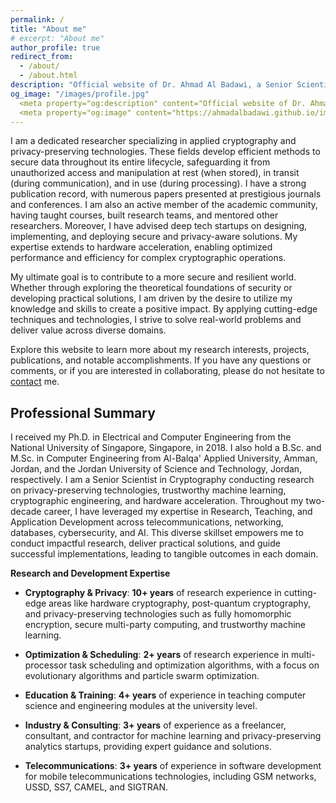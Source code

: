 ```yaml
---
permalink: /
title: "About me"
# excerpt: "About me"
author_profile: true
redirect_from: 
  - /about/
  - /about.html
description: "Official website of Dr. Ahmad Al Badawi, a Senior Scientist in Cryptography. Explore his research in privacy-preserving technologies, hardware acceleration, and trustworthy AI, along with publications and professional background."
og_image: "/images/profile.jpg"
  <meta property="og:description" content="Official website of Dr. Ahmad Al Badawi, a Senior Scientist in Cryptography. Explore his research in privacy-preserving technologies, hardware acceleration, and trustworthy AI, along with publications and professional background.">
  <meta property="og:image" content="https://ahmadalbadawi.github.io/images/profile.jpg">
---
```


I am a dedicated researcher specializing in applied cryptography and privacy-preserving technologies. These fields develop efficient methods to secure data throughout its entire lifecycle, safeguarding it from unauthorized access and manipulation at rest (when stored), in transit (during communication), and in use (during processing). I have a strong publication record, with numerous papers presented at prestigious journals and conferences. I am also an active member of the academic community, having taught courses, built research teams, and mentored other researchers. Moreover, I have advised deep tech startups on designing, implementing, and deploying secure and privacy-aware solutions. My expertise extends to hardware acceleration, enabling optimized performance and efficiency for complex cryptographic operations.

My ultimate goal is to contribute to a more secure and resilient world. Whether through exploring the theoretical foundations of security or developing practical solutions, I am driven by the desire to utilize my knowledge and skills to create a positive impact. By applying cutting-edge techniques and technologies, I strive to solve real-world problems and deliver value across diverse domains.

Explore this website to learn more about my research interests, projects, publications, and notable accomplishments. If you have any questions or comments, or if you are interested in collaborating, please do not hesitate to [contact](https://ahmadalbadawi.github.io/contact/) me.

## Professional Summary

I received my Ph.D. in Electrical and Computer Engineering from the National University of Singapore, Singapore, in 2018. I also hold a B.Sc. and M.Sc. in Computer Engineering from Al-Balqa' Applied University, Amman, Jordan, and the Jordan University of Science and Technology, Jordan, respectively. I am a Senior Scientist in Cryptography conducting research on privacy-preserving technologies, trustworthy machine learning, cryptographic engineering, and hardware acceleration. Throughout my two-decade career, I have leveraged my expertise in Research, Teaching, and Application Development across telecommunications, networking, databases, cybersecurity, and AI. This diverse skillset empowers me to conduct impactful research, deliver practical solutions, and guide successful implementations, leading to tangible outcomes in each domain.

**Research and Development Expertise**  

- **Cryptography & Privacy**: **10+ years** of research experience in cutting-edge areas like hardware cryptography, post-quantum cryptography, and privacy-preserving technologies such as fully homomorphic encryption, secure multi-party computing, and trustworthy machine learning.

- **Optimization & Scheduling**: **2+ years** of research experience in multi-processor task scheduling and optimization algorithms, with a focus on evolutionary algorithms and particle swarm optimization.

- **Education & Training**: **4+ years** of experience in teaching computer science and engineering modules at the university level.

- **Industry & Consulting**: **3+ years** of experience as a freelancer, consultant, and contractor for machine learning and privacy-preserving analytics startups, providing expert guidance and solutions.
  
- **Telecommunications**: **3+ years** of experience in software development for mobile telecommunications technologies, including GSM networks, USSD, SS7, CAMEL, and SIGTRAN.